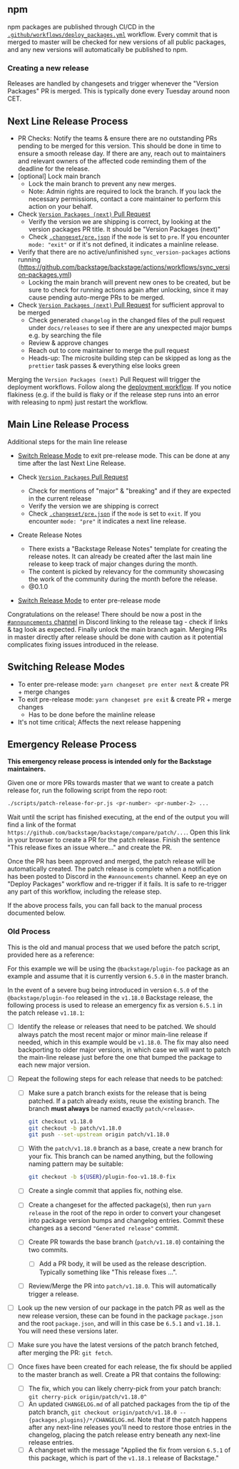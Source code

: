<!-- This is intentionally left out of the microsite, since it only applies to the main repo -->

## npm

npm packages are published through CI/CD in the
[`.github/workflows/deploy_packages.yml`](https://github.com/backstage/backstage/blob/master/.github/workflows/deploy_packages.yml)
workflow. Every commit that is merged to master will be checked for new versions
of all public packages, and any new versions will automatically be published to
npm.

### Creating a new release

Releases are handled by changesets and trigger whenever the "Version Packages"
PR is merged. This is typically done every Tuesday around noon CET.

## Next Line Release Process

- PR Checks: Notify the teams & ensure there are no outstanding PRs pending to be merged for this version. This should be done in time to ensure a smooth release day. If there are any, reach out to maintainers and relevant owners of the affected code reminding them of the deadline for the release.
- [optional] Lock main branch 
  - Lock the main branch to prevent any new merges.
  - Note: Admin rights are required to lock the branch. If you lack the necessary permissions, contact a core maintainer to perform this action on your behalf.
- Check [`Version Packages (next)` Pull Request](https://github.com/backstage/backstage/pulls?q=is%3Aopen+is%3Apr+in%3Atitle+%22Version+Packages+%28next%29%22)
  - Verify the version we are shipping is correct, by looking at the version packages PR title. It should be "Version Packages (next)"
  - Check [`.changeset/pre.json`](https://github.com/backstage/backstage/blob/master/.changeset/pre.json) if the `mode` is set to `pre`. If you encounter `mode: "exit"` or if it's not defined, it indicates a mainline release.
- Verify that there are no active/unfinished `sync_version-packages` actions running (https://github.com/backstage/backstage/actions/workflows/sync_version-packages.yml)
  - Locking the main branch will prevent new ones to be created, but be sure to check for running actions again after unlocking, since it may cause pending auto-merge PRs to be merged.
- Check [`Version Packages (next)` Pull Request](https://github.com/backstage/backstage/pulls?q=is%3Aopen+is%3Apr+in%3Atitle+%22Version+Packages+%28next%29%22) for sufficient approval to be merged
  - Check generated `changelog` in the changed files of the pull request under `docs/releases` to see if there are any unexpected major bumps e.g. by searching the file
  - Review & approve changes
  - Reach out to core maintainer to merge the pull request
  - Heads-up: The microsite building step can be skipped as long as the `prettier` task passes & everything else looks green

Merging the `Version Packages (next)` Pull Request will trigger the deployment workflows. Follow along the [deployment workflow](https://github.com/backstage/backstage/actions/workflows/deploy_packages.yml). If you notice flakiness (e.g. if the build is flaky or if the release step runs into an error with releasing to npm) just restart the workflow.

## Main Line Release Process

Additional steps for the main line release

- [Switch Release Mode](#switching-release-modes) to exit pre-release mode. This can be done at any time after the last Next Line Release.
- Check [`Version Packages` Pull Request](https://github.com/backstage/backstage/pulls?q=is%3Aopen+is%3Apr+in%3Atitle+%22Version+Packages)
  - Check for mentions of "major" & "breaking" and if they are expected in the current release
  - Verify the version we are shipping is correct
  - Check [`.changeset/pre.json`](https://github.com/backstage/backstage/blob/master/.changeset/pre.json) if the `mode` is set to `exit`. If you encounter `mode: "pre"` it indicates a next line release.
- Create Release Notes
  - There exists a "Backstage Release Notes" template for creating the release notes. It can already be created after the last main line release to keep track of major changes during the month.
  - The content is picked by relevancy for the community showcasing the work of the community during the month before the release.
  - @0.1.0
 
- [Switch Release Mode](#switching-release-modes) to enter pre-release mode

Congratulations on the release! There should be now a post in the [`#announcements` channel](https://discord.com/channels/687207715902193673/705123584468582400) in Discord linking to the release tag - check if links & tag look as expected. Finally unlock the main branch again. Merging PRs in master directly after release should be done with caution as it potential complicates fixing issues introduced in the release.

## Switching Release Modes

- To enter pre-release mode: `yarn changeset pre enter next` & create PR + merge changes
- To exit pre-release mode: `yarn changeset pre exit` & create PR + merge changes
  - Has to be done before the mainline release
- It's not time critical; Affects the next release happening

## Emergency Release Process

**This emergency release process is intended only for the Backstage
maintainers.**

Given one or more PRs towards master that we want to create a patch release for, run the following script from the repo root:

```bash
./scripts/patch-release-for-pr.js <pr-number> <pr-number-2> ...
```

Wait until the script has finished executing, at the end of the output you will find a link of the format `https://github.com/backstage/backstage/compare/patch/...`. Open this link in your browser to create a PR for the patch release. Finish the sentence "This release fixes an issue where..." and create the PR.

Once the PR has been approved and merged, the patch release will be automatically created. The patch release is complete when a notification has been posted to Discord in the `#announcements` channel. Keep an eye on "Deploy Packages" workflow and re-trigger if it fails. It is safe to re-trigger any part of this workflow, including the release step.

If the above process fails, you can fall back to the manual process documented below.

### Old Process

This is the old and manual process that we used before the patch script, provided here as a reference:

For this example we will be using the `@backstage/plugin-foo` package as an
example and assume that it is currently version `6.5.0` in the master branch.

In the event of a severe bug being introduced in version `6.5.0` of the
`@backstage/plugin-foo` released in the `v1.18.0` Backstage release, the following
process is used to release an emergency fix as version `6.5.1` in the patch release `v1.18.1`:

- [ ] Identify the release or releases that need to be patched. We should always
      patch the most recent major or minor main-line release if needed, which in this example
      would be `v1.18.0`. The fix may also need backporting to older major
      versions, in which case we will want to patch the main-line release just
      before the one that bumped the package to each new major version.
- [ ] Repeat the following steps for each release that needs to be patched:

  - [ ] Make sure a patch branch exists for the release that is being patched.
        If a patch already exists, reuse the existing branch. The branch **must
        always** be named exactly `patch/<release>`.

    ```bash
    git checkout v1.18.0
    git checkout -b patch/v1.18.0
    git push --set-upstream origin patch/v1.18.0
    ```

  - [ ] With the `patch/v1.18.0` branch as a base, create a new
        branch for your fix. This branch can be named anything, but the
        following naming pattern may be suitable:

    ```bash
    git checkout -b ${USER}/plugin-foo-v1.18.0-fix
    ```

  - [ ] Create a single commit that applies fix, nothing else.
  - [ ] Create a changeset for the affected package(s), then run `yarn release` in the root
        of the repo in order to convert your changeset into package version bumps and changelog entries.
        Commit these changes as a second `"Generated release"` commit.
  - [ ] Create PR towards the base branch (`patch/v1.18.0`) containing the two commits.
    - [ ] Add a PR body, it will be used as the release description. Typically something like "This release fixes ...".
  - [ ] Review/Merge the PR into `patch/v1.18.0`. This will automatically trigger a release.

- [ ] Look up the new version of our package in the patch PR as well as the new release
      version, these can be found in the package `package.json` and the root `package.json`, and
      will in this case be `6.5.1` and `v1.18.1`. You will need these versions later.
- [ ] Make sure you have the latest versions of the patch branch fetched, after merging the PR: `git fetch`.
- [ ] Once fixes have been created for each release, the fix should be applied to the
      master branch as well. Create a PR that contains the following:

  - [ ] The fix, which you can likely cherry-pick from your patch branch: `git cherry-pick origin/patch/v1.18.0^`
  - [ ] An updated `CHANGELOG.md` of all patched packages from the tip of the patch branch, `git checkout origin/patch/v1.18.0 -- {packages,plugins}/*/CHANGELOG.md`. Note that if the patch happens after any next-line releases you'll need to restore those entries in the changelog, placing the patch release entry beneath any next-line release entries.
  - [ ] A changeset with the message "Applied the fix from version `6.5.1` of this package, which is part of the `v1.18.1` release of Backstage."
